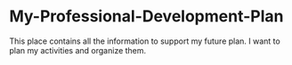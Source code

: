 # My-Professional-Development-Plan
This place contains all the information to support my future plan. I want to plan my activities and organize them.
